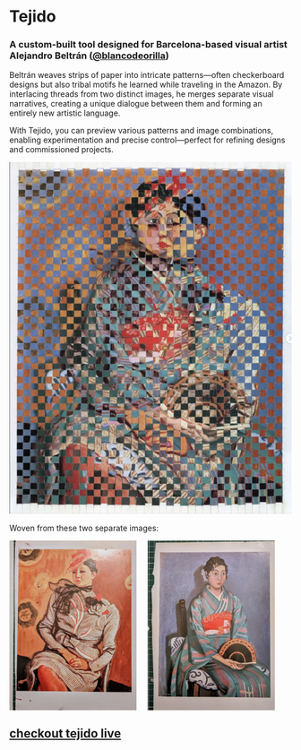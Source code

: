 # Tejido

### A custom-built tool designed for Barcelona-based visual artist Alejandro Beltrán ([@blancodeorilla](https://www.instagram.com/blancodeorilla/))

Beltrán weaves strips of paper into intricate patterns—often checkerboard designs but also tribal motifs he learned while traveling in the Amazon. By interlacing threads from two distinct images, he merges separate visual narratives, creating a unique dialogue between them and forming an entirely new artistic language.

With Tejido, you can preview various patterns and image combinations, enabling experimentation and precise control—perfect for refining designs and commissioned projects.

![Example of Alejandro Beltrán's woven artwork](src/assets/images/example_1.png)

Woven from these two separate images:

<div style="display: flex; gap: 20px;">
  <img src="src/assets/images/source_1.png" alt="first image" width="45%">
  <img src="src/assets/images/source_2.png" alt="second image" width="45%">
</div>

## [checkout tejido live](https://tejido.vercel.app/)
